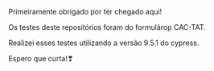 Primeiramente obrigado por ter chegado aqui!

Os testes deste repositórios foram do formulárop CAC-TAT.

Realizei esses testes utilizando a versão 9.5.1 do cypress.

Espero que curta!❣

